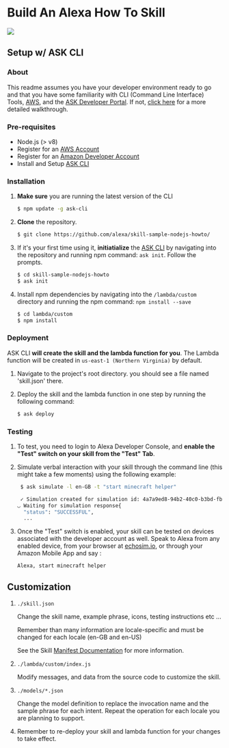 # Build An Alexa How To Skill
<img src="https://m.media-amazon.com/images/G/01/mobile-apps/dex/alexa/alexa-skills-kit/tutorials/quiz-game/header._TTH_.png" />

## Setup w/ ASK CLI

### About
This readme assumes you have your developer environment ready to go and that you have some familiarity with CLI (Command Line Interface) Tools, [AWS](https://aws.amazon.com/), and the [ASK Developer Portal](https://developer.amazon.com/alexa-skills-kit?&sc_category=Owned&sc_channel=RD&sc_campaign=Evangelism2018&sc_publisher=github&sc_content=Content&sc_detail=howto-nodejs-V2_CLI-1&sc_funnel=Convert&sc_country=WW&sc_medium=Owned_RD_Evangelism2018_github_Content_howto-nodejs-V2_CLI-1_Convert_WW_beginnersdevs&sc_segment=beginnersdevs). If not, [click here](./1-voice-user-interface.md) for a more detailed walkthrough.

### Pre-requisites

* Node.js (> v8)
* Register for an [AWS Account](https://aws.amazon.com/)
* Register for an [Amazon Developer Account](https://developer.amazon.com?&sc_category=Owned&sc_channel=RD&sc_campaign=Evangelism2018&sc_publisher=github&sc_content=Content&sc_detail=howto-nodejs-V2_CLI-1&sc_funnel=Convert&sc_country=WW&sc_medium=Owned_RD_Evangelism2018_github_Content_howto-nodejs-V2_CLI-1_Convert_WW_beginnersdevs&sc_segment=beginnersdevs)
* Install and Setup [ASK CLI](https://developer.amazon.com/docs/smapi/quick-start-alexa-skills-kit-command-line-interface.html?&sc_category=Owned&sc_channel=RD&sc_campaign=Evangelism2018&sc_publisher=github&sc_content=Content&sc_detail=howto-nodejs-V2_CLI-1&sc_funnel=Convert&sc_country=WW&sc_medium=Owned_RD_Evangelism2018_github_Content_howto-nodejs-V2_CLI-1_Convert_WW_beginnersdevs&sc_segment=beginnersdevs)

### Installation
1. **Make sure** you are running the latest version of the CLI

	```bash
	$ npm update -g ask-cli
	```

2. **Clone** the repository.

	```bash
	$ git clone https://github.com/alexa/skill-sample-nodejs-howto/
	```

3. If it's your first time using it, **initiatialize** the [ASK CLI](https://developer.amazon.com/docs/smapi/quick-start-alexa-skills-kit-command-line-interface.html?&sc_category=Owned&sc_channel=RD&sc_campaign=Evangelism2018&sc_publisher=github&sc_content=Content&sc_detail=howto-nodejs-V2_CLI-1&sc_funnel=Convert&sc_country=WW&sc_medium=Owned_RD_Evangelism2018_github_Content_howto-nodejs-V2_CLI-1_Convert_WW_beginnersdevs&sc_segment=beginnersdevs) by navigating into the repository and running npm command: `ask init`. Follow the prompts.

	```bash
	$ cd skill-sample-nodejs-howto
	$ ask init
	```

4. Install npm dependencies by navigating into the `/lambda/custom` directory and running the npm command: `npm install --save`

	```bash
	$ cd lambda/custom
	$ npm install
	```

### Deployment

ASK CLI **will create the skill and the lambda function for you**. The Lambda function will be created in ```us-east-1 (Northern Virginia)``` by default.

1. Navigate to the project's root directory. you should see a file named 'skill.json' there.
2. Deploy the skill and the lambda function in one step by running the following command:

	```bash
	$ ask deploy
	```

### Testing

1. To test, you need to login to Alexa Developer Console, and **enable the "Test" switch on your skill from the "Test" Tab**.

2. Simulate verbal interaction with your skill through the command line (this might take a few moments) using the following example:

	```bash
	 $ ask simulate -l en-GB -t "start minecraft helper"

	 ✓ Simulation created for simulation id: 4a7a9ed8-94b2-40c0-b3bd-fb63d9887fa7
	◡ Waiting for simulation response{
	  "status": "SUCCESSFUL",
	  ...
	 ```

3. Once the "Test" switch is enabled, your skill can be tested on devices associated with the developer account as well. Speak to Alexa from any enabled device, from your browser at [echosim.io](https://echosim.io/welcome), or through your Amazon Mobile App and say :

	```text
	Alexa, start minecraft helper
	```
## Customization

1. ```./skill.json```

   Change the skill name, example phrase, icons, testing instructions etc ...

   Remember than many information are locale-specific and must be changed for each locale (en-GB and en-US)

   See the Skill [Manifest Documentation](https://developer.amazon.com/docs/smapi/skill-manifest.html?&sc_category=Owned&sc_channel=RD&sc_campaign=Evangelism2018&sc_publisher=github&sc_content=Survey&sc_detail=howto-nodejs-V2_CLI-3&sc_funnel=Convert&sc_country=WW&sc_medium=Owned_RD_Evangelism2018_github_Survey_howto-nodejs-V2_CLI-3_Convert_WW_beginnersdevs&sc_segment=beginnersdevs) for more information.

2. ```./lambda/custom/index.js```

   Modify messages, and data from the source code to customize the skill.

3. ```./models/*.json```

	Change the model definition to replace the invocation name and the sample phrase for each intent.  Repeat the operation for each locale you are planning to support.

4. Remember to re-deploy your skill and lambda function for your changes to take effect.
